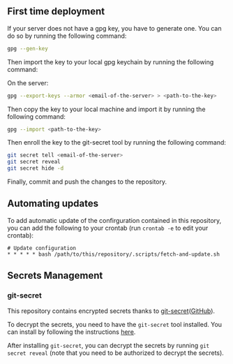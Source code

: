 ## First time deployment

If your server does not have a gpg key, you have to generate one. You can do so by running the following command:

```bash
gpg --gen-key
```

Then import the key to your local gpg keychain by running the following command:

On the server:
```bash
gpg --export-keys --armor <email-of-the-server> > <path-to-the-key>
```

Then copy the key to your local machine and import it by running the following command:
```bash
gpg --import <path-to-the-key>
```

Then enroll the key to the git-secret tool by running the following command:
```bash
git secret tell <email-of-the-server>
git secret reveal
git secret hide -d
```

Finally, commit and push the changes to the repository.

## Automating updates

To add automatic update of the confirguration contained in this repository, you can add the following to your crontab (run `crontab -e` to edit your crontab):

```crontab
# Update configuration
* * * * * bash /path/to/this/repository/.scripts/fetch-and-update.sh
```

## Secrets Management

### git-secret
This repository contains encrypted secrets thanks to [git-secret](https://sobolevn.me/git-secret/)([GitHub](https://github.com/sobolevn/git-secret)).

To decrypt the secrets, you need to have the `git-secret` tool installed. You can install by following the instructions [here](https://sobolevn.me/git-secret/installation#installation-process).

After installing `git-secret`, you can decrypt the secrets by running `git secret reveal` (note that you need to be authorized to decrypt the secrets).